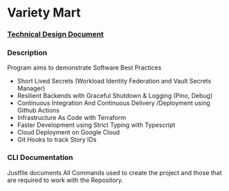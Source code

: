 # Variety Mart

### [Technical Design Document](Technical_Design.md)

### Description

Program aims to demonstrate Software Best Practices

- Short Lived Secrets (Workload Identity Federation and Vault Secrets Manager)
- Resilient Backends with Graceful Shutdown & Logging (Pino, Debug)
- Continuous Integration And Continuous Delivery /Deployment using Github Actions
- Infrastructure As Code with Terraform
- Faster Development using Strict Typing with Typescript
- Cloud Deployment on Google Cloud
- Git Hooks to track Story IDs

### CLI Documentation

Justfile documents All Commands used to create the project and those that are required to work with the Repository.
